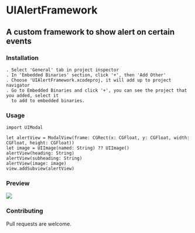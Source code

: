 # UIAlertFramework
## A custom framework to show alert on certain events

### Installation
    . Select 'General' tab in project inspector
    . In 'Embedded Binaries' section, click '+', then 'Add Other'
    . Choose 'UIAlertFramework.xcodeproj, it will add up to project navigator
    . Go to Embedded Binaries and click '+', you can see the project that you added, select it
      to add to embedded binaries.
    
### Usage

```
import UIModal

let alertView = ModalView(frame: CGRect(x: CGFloat, y: CGFloat, width: CGFloat, height: CGFloat))
let image = UIImage(named: String) ?? UIImage()
alertView(heading: String)
alertView(subheading: String)
alertView(image: image)
view.addSubview(alertView)  
```

### Preview
![](UIAlert.gif)

### Contributing
Pull requests are welcome.
